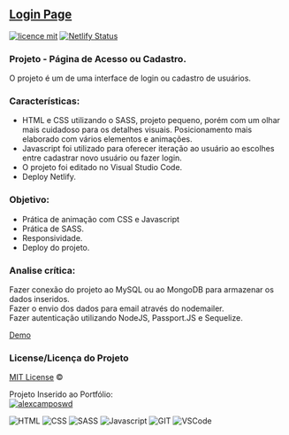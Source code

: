 ## <a href="https://login-cadastro-ac.netlify.app/?">Login Page</a>
[![licence mit](https://img.shields.io/badge/licence-MIT-blue.svg)](https://github.com/alexcamposwd/cadastro_produtos/blob/main/LICENSE) 
[![Netlify Status](https://api.netlify.com/api/v1/badges/7e66f38a-3a9f-4a24-be1e-c308c1e6ad04/deploy-status)](https://app.netlify.com/sites/login-cadastro-ac/deploys)

### Projeto - Página de Acesso ou Cadastro.

O projeto é um de uma interface de login ou cadastro de usuários.

### Características:

- HTML e CSS utilizando o SASS, projeto pequeno, porém com um olhar mais cuidadoso para os detalhes visuais. Posicionamento mais elaborado com vários elementos e animações. 
- Javascript foi utilizado para oferecer iteração ao usuário ao escolhes entre cadastrar novo usuário ou fazer login.
- O projeto foi editado no Visual Studio Code.
- Deploy Netlify.

### Objetivo:

- Prática de animação com CSS e Javascript
- Prática de SASS.
- Responsividade.
- Deploy do projeto.

### Analise crítica:
Fazer conexão do projeto ao MySQL ou ao MongoDB para armazenar os dados inseridos.<br />
Fazer o envio dos dados para email através do nodemailer.<br />
Fazer autenticação utilizando NodeJS, Passport.JS e Sequelize.<br />

[Demo](https://login-cadastro-ac.netlify.app/?)

### License/Licença do Projeto
[MIT License](./LICENSE) ©

Projeto Inserido ao Portfólio:<br/>
[![alexcamposwd]( https://img.shields.io/badge/-alexcamposwd-blue )](https://alexcamposwd.netlify.app/)


![HTML]( https://img.shields.io/badge/HTML5-E34F26?style=for-the-badge&logo=html5&logoColor=white )
![CSS](https://img.shields.io/badge/CSS3-1572B6?style=for-the-badge&logo=css3&logoColor=white )
![SASS]( https://img.shields.io/badge/Sass-CC6699?style=for-the-badge&logo=sass&logoColor=white )
![Javascript]( https://img.shields.io/badge/JavaScript-F7DF1E?style=for-the-badge&logo=javascript&logoColor=black ) 
![GIT]( https://img.shields.io/badge/Git-F05032?style=for-the-badge&logo=git&logoColor=white ) 
![VSCode]( https://img.shields.io/badge/Visual_Studio_Code-0078D4?style=for-the-badge&logo=visual%20studio%20code&logoColor=white ) 

